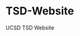 # TSD-Website
UCSD TSD Website

<!--
This repository is for storing all versions of the TSD website (on anne118193 repository). All excess test code / iterations on the website should be placed here. 

The official TSD website repository is on the actual TSD github account (sign in with TSD email (TSD@ucsd.edu)). The official TSD website repository should only 
contain the code for what is CURRENTLY published on the website.
-->
